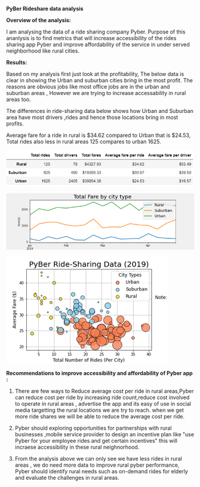 **PyBer Rideshare data analysis**

**Overview of the analysis:**

I am analysing the data of a ride sharing company Pyber. Purpose of this ananlysis is to find metrics that will increase accessibility of the rides sharing app Pyber and improve affordability of the service in under served neighborhood like rural cities.

**Results:**

Based on my analysis first just look at the profitability, The below data is clear in showing the Urban and suburban cities bring in the most profit. The reasons are obvious jobs like most office jobs are in the urban and suburban areas , However we are trying to increase accessability in rural areas too.

The differences in ride-sharing data below shows how Urban and Suburban area have most drivers ,rides and hence those locations bring in most profits.

Average fare for a ride in rural is $34.62 compared to Urban that is $24.53, Total rides also less in rural areas 125 compares to urban 1625.

![Summary](resources/summary.PNG)

![Linechart](resources/finalcartmod5.png)

![scatterplot](resources/pyberscatterplot_fig1.png)

**Recommendations to improve accessibility and affordability of Pyber app :**

1. There are few ways to Reduce average cost per ride in rural areas,Pyber can reduce cost per ride by increasing ride count,reduce cost involved to operate in rural areas , advertise the app and its easy of use in social media targetting the rural locations we are try to reach. when we get more ride shares we will be able to reduce the average cost per ride. 

2. Pyber should exploring opportunities for partnerships with rural businesses ,mobile service provider to design an incentive plan like "use Pyber for your employee rides and get certain incentives" this will incraese accessibility in these rural neighnorhood.

3. From the analysis above we can only see we have less rides in rural areas , we do need more data to improve rural pyber performance, Pyber should identify rural needs such as on-demand rides for elderly and evaluate the challenges in rural areas.